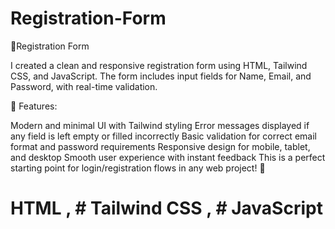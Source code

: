 # Registration-Form

👤Registration Form

I created a clean and responsive registration form using HTML, Tailwind CSS, and JavaScript.
The form includes input fields for Name, Email, and Password, with real-time validation.

🔹 Features:

Modern and minimal UI with Tailwind styling
Error messages displayed if any field is left empty or filled incorrectly
Basic validation for correct email format and password requirements
Responsive design for mobile, tablet, and desktop
Smooth user experience with instant feedback
This is a perfect starting point for login/registration flows in any web project! 🚀

# HTML ,  # Tailwind CSS  ,  # JavaScript
